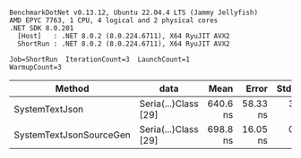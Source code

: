 ```

BenchmarkDotNet v0.13.12, Ubuntu 22.04.4 LTS (Jammy Jellyfish)
AMD EPYC 7763, 1 CPU, 4 logical and 2 physical cores
.NET SDK 8.0.201
  [Host]   : .NET 8.0.2 (8.0.224.6711), X64 RyuJIT AVX2
  ShortRun : .NET 8.0.2 (8.0.224.6711), X64 RyuJIT AVX2

Job=ShortRun  IterationCount=3  LaunchCount=1  
WarmupCount=3  

```
| Method                  | data                 | Mean     | Error    | StdDev  | Min      | Max      | Gen0   | Allocated |
|------------------------ |--------------------- |---------:|---------:|--------:|---------:|---------:|-------:|----------:|
| SystemTextJson          | Seria(...)Class [29] | 640.6 ns | 58.33 ns | 3.20 ns | 638.4 ns | 644.2 ns | 0.0038 |     392 B |
| SystemTextJsonSourceGen | Seria(...)Class [29] | 698.8 ns | 16.05 ns | 0.88 ns | 698.0 ns | 699.8 ns | 0.0048 |     464 B |
